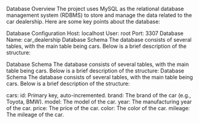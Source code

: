 Database Overview
The project uses MySQL as the relational database
management system (RDBMS) to store and manage the data related 
to the car dealership. Here are some key points about the database:

Database Configuration
Host: localhost
User: root
Port: 3307
Database Name: car_dealership
Database Schema
The database consists of several tables, with the main table
being cars. Below is a brief description of the structure:

Database Schema
The database consists of several tables, with the main table being cars. 
Below is a brief description of the structure:
Database Schema
The database consists of several tables, with the main table being cars. Below is a brief description of the structure:

cars:
id: Primary key, auto-incremented.
brand: The brand of the car (e.g., Toyota, BMW).
model: The model of the car.
year: The manufacturing year of the car.
price: The price of the car.
color: The color of the car.
mileage: The mileage of the car.
